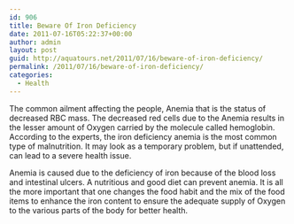 ```yaml
---
id: 906
title: Beware Of Iron Deficiency
date: 2011-07-16T05:22:37+00:00
author: admin
layout: post
guid: http://aquatours.net/2011/07/16/beware-of-iron-deficiency/
permalink: /2011/07/16/beware-of-iron-deficiency/
categories:
  - Health
---
```

The common ailment affecting the people, Anemia that is the status of decreased RBC mass. The decreased red cells due to the Anemia results in the lesser amount of Oxygen carried by the molecule called hemoglobin. According to the experts, the iron deficiency anemia is the most common type of malnutrition. It may look as a temporary problem, but if unattended, can lead to a severe health issue.

Anemia is caused due to the deficiency of iron because of the blood loss and intestinal ulcers. A nutritious and good diet can prevent anemia. It is all the more important that one changes the food habit and the mix of the food items to enhance the iron content to ensure the adequate supply of Oxygen to the various parts of the body for better health.